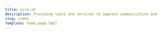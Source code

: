 ```yaml
---
title: pico.sh
description: Providing tools and services to improve communication and collaboration on the web 
slug: index
template: home.page.tmpl
---
```

